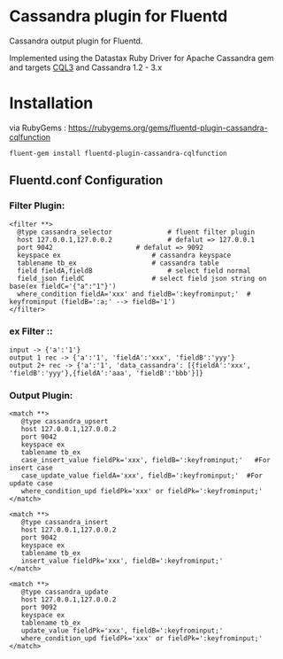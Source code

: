 # Cassandra plugin for Fluentd

Cassandra output plugin for Fluentd.

Implemented using the Datastax Ruby Driver for Apache Cassandra gem and targets [CQL3](https://docs.datastax.com/en/cql/3.3/)
and Cassandra 1.2 - 3.x

# Installation

via RubyGems : https://rubygems.org/gems/fluentd-plugin-cassandra-cqlfunction

    fluent-gem install fluentd-plugin-cassandra-cqlfunction

## Fluentd.conf Configuration
### Filter Plugin:
    <filter **>
      @type cassandra_selector				# fluent filter plugin
      host 127.0.0.1,127.0.0.2			    # defalut => 127.0.0.1
      port 9042						# defalut => 9092
      keyspace ex						# cassandra keyspace
      tablename tb_ex					# cassandra table
      field fieldA,fieldB					# select field normal
      field_json fieldC                 # select field json string on base(ex fieldC='{"a":"1"}')
      where_condition fieldA='xxx' and fieldB=':keyfrominput;'	# keyfrominput (fieldB=':a;' --> fieldB='1')
    </filter>
    
### ex Filter ::
    input -> {'a':'1'}
    output 1 rec -> {'a':'1', 'fieldA':'xxx', 'fieldB':'yyy'}
    output 2+ rec -> {'a':'1', 'data_cassandra': [{fieldA':'xxx', 'fieldB':'yyy'},{fieldA':'aaa', 'fieldB':'bbb'}]}
    
### Output Plugin:    
    <match **>
       @type cassandra_upsert
       host 127.0.0.1,127.0.0.2
       port 9042
       keyspace ex
       tablename tb_ex
       case_insert_value fieldPk='xxx', fieldB=':keyfrominput;'   #For insert case
       case_update_value fieldA='xxx', fieldB=':keyfrominput;'  #For update case
       where_condition_upd fieldPk='xxx' or fieldPk=':keyfrominput;'
    </match>
    
    <match **>
       @type cassandra_insert
       host 127.0.0.1,127.0.0.2
       port 9042
       keyspace ex
       tablename tb_ex
       insert_value fieldPk='xxx', fieldB=':keyfrominput;'
    </match>
    
    <match **>
       @type cassandra_update
       host 127.0.0.1,127.0.0.2
       port 9092
       keyspace ex
       tablename tb_ex
       update_value fieldPk='xxx', fieldB=':keyfrominput;'
       where_condition_upd fieldPk='xxx' or fieldPk=':keyfrominput;'
    </match>
